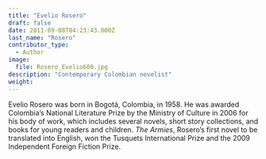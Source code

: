 ```yaml
---
title: "Evelio Rosero"
draft: false
date: 2011-09-08T04:23:43.000Z
last_name: "Rosero"
contributor_type:
  - Author
image:
  file: Rosero_Evelio600.jpg
description: "Contemporary Colombian novelist"
weight:
---
```


Evelio Rosero was born in Bogotá, Colombia, in 1958. He was awarded Colombia’s National Literature Prize by the Ministry of Culture in 2006 for his body of work, which includes several novels, short story collections, and books for young readers and children. _The Armies_, Rosero’s first novel to be translated into English, won the Tusquets International Prize and the 2009 Independent Foreign Fiction Prize.

